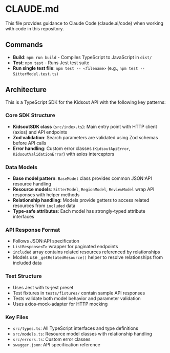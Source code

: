 # CLAUDE.md

This file provides guidance to Claude Code (claude.ai/code) when working with code in this repository.

## Commands

- **Build**: `npm run build` - Compiles TypeScript to JavaScript in `dist/`
- **Test**: `npm test` - Runs Jest test suite
- **Run single test file**: `npm test -- <filename>` (e.g., `npm test -- SitterModel.test.ts`)

## Architecture

This is a TypeScript SDK for the Kidsout API with the following key patterns:

### Core SDK Structure
- **KidsoutSDK class** (`src/index.ts`): Main entry point with HTTP client (axios) and API endpoints
- **Zod validation**: Search parameters are validated using Zod schemas before API calls
- **Error handling**: Custom error classes (`KidsoutApiError`, `KidsoutValidationError`) with axios interceptors

### Data Models
- **Base model pattern**: `BaseModel` class provides common JSON:API resource handling
- **Resource models**: `SitterModel`, `RegionModel`, `ReviewModel` wrap API responses with helper methods
- **Relationship handling**: Models provide getters to access related resources from `included` data
- **Type-safe attributes**: Each model has strongly-typed attribute interfaces

### API Response Format
- Follows JSON:API specification
- `ListResponse<T>` wrapper for paginated endpoints
- `included` array contains related resources referenced by relationships
- Models use `_getRelatedResource()` helper to resolve relationships from included data

### Test Structure
- Uses Jest with ts-jest preset
- Test fixtures in `tests/fixtures/` contain sample API responses
- Tests validate both model behavior and parameter validation
- Uses axios-mock-adapter for HTTP mocking

### Key Files
- `src/types.ts`: All TypeScript interfaces and type definitions
- `src/models.ts`: Resource model classes with relationship handling
- `src/errors.ts`: Custom error classes
- `swagger.json`: API specification reference